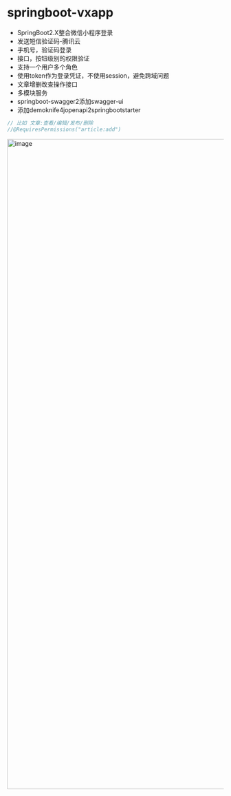 # springboot-vxapp

- SpringBoot2.X整合微信小程序登录
- 发送短信验证码-腾讯云
- 手机号，验证码登录
- 接口，按钮级别的权限验证
- 支持一个用户多个角色
- 使用token作为登录凭证，不使用session，避免跨域问题
- 文章增删改查操作接口
- 多模块服务
- springboot-swagger2添加swagger-ui
- 添加demoknife4jopenapi2springbootstarter

```java
// 比如 文章:查看/编辑/发布/删除
//@RequiresPermissions("article:add")
```

<img width="1512" alt="image" src="https://github.com/webVueBlog/springboot-vxapp/assets/59645426/bf703265-401b-408e-a19f-c13b574dbcd9">
